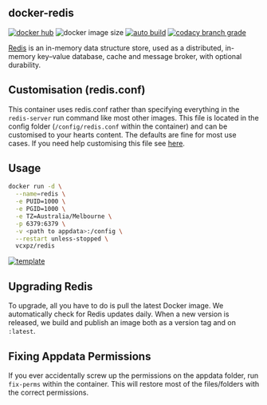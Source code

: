 ## docker-redis

[![docker hub](https://img.shields.io/badge/docker_hub-link-blue?style=for-the-badge&logo=docker)](https://hub.docker.com/r/vcxpz/redis) ![docker image size](https://img.shields.io/docker/image-size/vcxpz/redis?style=for-the-badge&logo=docker) [![auto build](https://img.shields.io/badge/docker_builds-automated-blue?style=for-the-badge&logo=docker?color=d1aa67)](https://github.com/hydazz/docker-redis/actions?query=workflow%3A"Auto+Builder+CI") [![codacy branch grade](https://img.shields.io/codacy/grade/d1fcacdcdb474e13b65b709a215ae17b/main?style=for-the-badge&logo=codacy)](https://app.codacy.com/gh/hydazz/docker-redis)

[Redis](https://redis.io/) is an in-memory data structure store, used as a distributed, in-memory key–value database, cache and message broker, with optional durability.

## Customisation (redis.conf)

This container uses redis.conf rather than specifying everything in the `redis-server` run command like most other images. This file is located in the config folder (`/config/redis.conf` within the container) and can be customised to your hearts content. The defaults are fine for most use cases. If you need help customising this file see [here](https://redis.io/topics/config).

## Usage

```bash
docker run -d \
  --name=redis \
  -e PUID=1000 \
  -e PGID=1000 \
  -e TZ=Australia/Melbourne \
  -p 6379:6379 \
  -v <path to appdata>:/config \
  --restart unless-stopped \
  vcxpz/redis
```

[![template](https://img.shields.io/badge/unraid_template-ff8c2f?style=for-the-badge&logo=docker?color=d1aa67)](https://github.com/hydazz/docker-templates/blob/main/hydaz/redis.xml)

## Upgrading Redis

To upgrade, all you have to do is pull the latest Docker image. We automatically check for Redis updates daily. When a new version is released, we build and publish an image both as a version tag and on `:latest`.

## Fixing Appdata Permissions

If you ever accidentally screw up the permissions on the appdata folder, run `fix-perms` within the container. This will restore most of the files/folders with the correct permissions.
